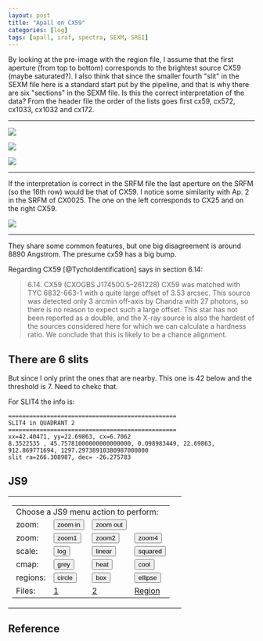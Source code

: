 ```yaml
---
layout: post
title: "Apall on CX59"
categories: [log]
tags: [apall, iraf, spectra, SEXM, SREI]
---
```



By looking at the pre-image with the region file, I assume that the first aperture (from top to bottom) corresponds to the brightest source CX59 (maybe saturated?). I also think that since the smaller fourth "slit"  in the SEXM file here is a standard start put by the pipeline, and that is why there are six "sections" in the SEXM file. Is this the correct interpretation of the data? From the header file the order of the lists goes first cx59, cx572, cx1033, cx1032 and cx172. 


- - - 



![]({{site.baseurl}}/images/cx59preimage.png)

![]({{site.baseurl}}/images/cx59sexm.png)

![]({{site.baseurl}}/images/aperturescx59.png)

- - -

If the interpretation is correct in the SRFM file the last aperture on the SRFM (so the 16th row) would be that of CX59. I notice some similarity with Ap. 2 in the SRFM of CX0025. The one on the left corresponds to CX25 and on the right CX59. 

![ ]({{site.baseurl}}/images/comparecx25and59.png)   

- - - 

They share some common features, but one big disagreement is around 8890 Angstrom. The presume cx59 has a big bump. 

Regarding CX59 [@TychoIdentification] says in section 6.14:

> 6.14. CX59 (CXOGBS J174500.5–261228)
> CX59 was matched with TYC 6832-663-1 with a quite large
> offset of 3.53 arcsec. This source was detected only 3 arcmin
> off-axis by Chandra with 27 photons, so there is no reason to
> expect such a large offset. This star has not been reported as a
> double, and the X-ray source is also the hardest of the sources
> considered here for which we can calculate a hardness ratio. We
> conclude that this is likely to be a chance alignment.

## There are 6 slits 
But since I only print the ones that are nearby. This one is 42 below and the threshold is 7. Need to chekc that.

For SLIT4 the info is:

```
================================================
SLIT4 in QUADRANT 2
================================================
xx=42.40471, yy=22.69863, cx=6.7062
8.3522535 , 45.75781000000000000000, 0.098983449, 22.69863, 912.869771694, 1297.29738910380987000000
slit ra=266.308987, dec= -26.275783
```


## JS9


<!-- TO load at loading time -->
<table cellspacing="15">
<tr valign="bottom">
<td>
<table cellspacing="3">
<tr valign="bottom">
<td colspan="4">
Choose a JS9 menu action to perform:
</td>
</tr>


<tr valign="top">
<td>
zoom:
</td>
<td>
<button id="in" class="zoom2">zoom in</button>
</td>
<td>
<button id="out" class="zoom2">zoom out</button>
</td>
</tr>



<tr valign="top">
<td>
zoom:
</td>
<td>
<button id="z1" class="zoom">zoom1</button>
</td>
<td>
<button id="z2" class="zoom">zoom2</button>
</td>
<td>
<button id="z4" class="zoom">zoom4</button> 
</td>
</tr>

<tr valign="top">
<td>
scale:
</td>
<td>
<button id="log" class="scale">log</button> 
</td>
<td>
<button id="linear" class="scale">linear</button>
</td>
<td>
<button id="squared" class="scale">squared</button>
</td>
</tr>

<tr valign="top">
<td>
cmap:   
</td>
<td>
<button id="grey" class="color">grey</button>
</td>
<td>
<button id="heat" class="color">heat</button>
</td>
<td>
<button id="cool" class="color">cool</button>
</td>
</tr>

<tr valign="top">
<td>
regions:
</td>
<td>
<button id="circle" class="region">circle</button>
</td>
<td>
<button id="box" class="region">box</button>
</td>
<td>
<button id="ellipse" class="region">ellipse</button>
</td>
</tr>

<tr valign="top">
<td>
Files:
</td>
<td>
<a href='javascript:JS9.Load("{{site.baseurl}}/images/fits/preimagecx59.fits", {scale:"log"});'>1</a>
</td>
<td>
<a href='javascript:JS9.Load("{{site.baseurl}}/images/fits/SSEMcx59.fits", {scale:"log"});'>2</a>
</td>
<td>
<a href='javascript:JS9.LoadRegions("{{site.baseurl}}/images/regions/cx59.reg");'>Region</a>
</td>
</tr>

</table>

<td>
<div class="JS9Panner" data-width="200px" data-height="200px"></div>
</td>

</tr>
</table>

<div class="JS9"></div>
</div>
<script type="text/javascript">
var click;
if( "ontouchstart" in document.documentElement ){
  click = "touchstart";
} else {
  click = "click";
}
$(".zoom").on(click, function(evt){
  var s = $(evt.currentTarget).attr("id");
  JS9.SetZoom(s.charAt(1));
  return false;
});

$(".zoom2").on(click, function(evt){
  var s = $(evt.currentTarget).attr("id");
  var s2 = "|1"
  JS9.SetZoom(s.concat(s2));
  return false;
});

$(".scale").on(click, function(evt){
  var s = $(evt.currentTarget).attr("id");
  JS9.SetScale(s);
  return false;
});
$(".color").on(click, function(evt){
  var s = $(evt.currentTarget).attr("id");
  JS9.SetColormap(s);
  return false;
});
$(".region").on(click, function(evt){
  var s = $(evt.currentTarget).attr("id");
  JS9.AddRegions(s);
  return false;
});
JS9.Panner.HTML = "";
</script>



<script type="text/javascript">
   function downloadJSAtOnload() {
   JS9.Preload('{{site.baseurl}}/images/fits/preimagecx59.fits',{scale:'log',onload: func})
 }
  if (window.addEventListener)
      window.addEventListener("load", downloadJSAtOnload, false);
  else if (window.attachEvent)
      window.attachEvent("onload", downloadJSAtOnload);
  else window.onload = downloadJSAtOnload;
  function func() {
  JS9.SetZoom(0.3);
  JS9.LoadRegions("{{site.baseurl}}/images/regions/cx59.reg");
  JS9.SetScale('log',1000,100000);
  }
</script>

<div class="JS9Console" id="JS9Console" ></div>



## Reference 
